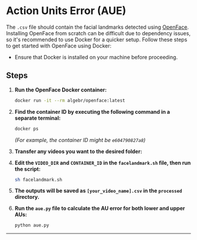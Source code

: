 # Action Units Error (AUE)

The `.csv` file should contain the facial landmarks detected using [OpenFace](https://github.com/TadasBaltrusaitis/OpenFace). Installing OpenFace from scratch can be difficult due to dependency issues, so it's recommended to use Docker for a quicker setup. Follow these steps to get started with OpenFace using Docker:

- Ensure that Docker is installed on your machine before proceeding.

## Steps

1. **Run the OpenFace Docker container:**

    ```bash
    docker run -it --rm algebr/openface:latest
    ```

2. **Find the container ID by executing the following command in a separate terminal:**

    ```bash
    docker ps
    ```

    *(For example, the container ID might be `e604790827a8`)*

3. **Transfer any videos you want to the desired folder:**

4. **Edit the `VIDEO_DIR` and `CONTAINER_ID` in the `facelandmark.sh` file, then run the script:**

    ```bash
    sh facelandmark.sh
    ```

5. **The outputs will be saved as `[your_video_name].csv` in the `processed` directory.**

6. **Run the `aue.py` file to calculate the AU error for both lower and upper AUs:**

    ```bash
    python aue.py
    ```

---


